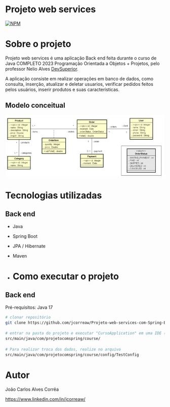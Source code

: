 # Projeto web services
[![NPM](https://img.shields.io/npm/l/react)](https://github.com/jcorreaw/Projeto-web-services-com-Spring-Boot-e-JPA-Hibernate/blob/main/LICENSE) 

# Sobre o projeto
Projeto web services é uma aplicação Back end feita durante o curso de Java COMPLETO 2023 Programação Orientada a Objetos + Projetos, pelo professor Nelio Alves [DevSuperior](https://devsuperior.com "Site da DevSuperior").

A aplicação consiste em realizar operações em banco de dados, como consulta, inserção, atualizar e deletar usuarios, verificar pedidos feitos pelos usuários, inserir produtos e suas características.

## Modelo conceitual
![Modelo Conceitual](https://github.com/jcorreaw/Projeto-web-services-com-Spring-Boot-e-JPA-Hibernate/blob/main/modelo-conceitual.png)

# Tecnologias utilizadas
## Back end
- Java
- Spring Boot
- JPA / Hibernate
- Maven

- # Como executar o projeto

## Back end
Pré-requisitos: Java 17

```bash
# clonar repositório
git clone https://github.com/jcorreaw/Projeto-web-services-com-Spring-Boot-e-JPA-Hibernate.git

# entrar na pasta do projeto e executar "CursoApplication" em uma IDE (Para fins de estudos, banco de dados utilizado H2 para testes)
src/main/java/com/projetocomspring/course/

# Para realizar troca dos dados, realize no arquivo
src/main/java/com/projetocomspring/course/config/TestConfig

```

# Autor

João Carlos Alves Corrêa

https://www.linkedin.com/in/jcorreaw/
